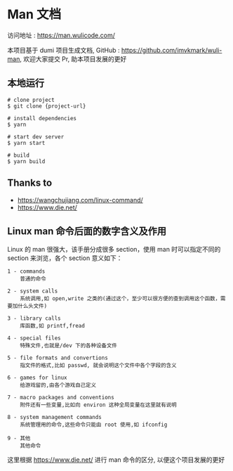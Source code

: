 # Man 文档

访问地址 : https://man.wulicode.com/

本项目基于 dumi 项目生成文档, GitHub : https://github.com/imvkmark/wuli-man, 欢迎大家提交 Pr, 助本项目发展的更好


## 本地运行

```
# clone project 
$ git clone {project-url}

# install dependencies
$ yarn

# start dev server
$ yarn start

# build
$ yarn build
```

## Thanks to
- https://wangchujiang.com/linux-command/
- https://www.die.net/


## Linux man 命令后面的数字含义及作用

Linux 的 man 很强大，该手册分成很多 section，使用 man 时可以指定不同的 section 来浏览，各个 section 意义如下：

```
1 - commands
    普通的命令

2 - system calls
    系统调用,如 open,write 之类的(通过这个，至少可以很方便的查到调用这个函数，需要加什么头文件)

3 - library calls
    库函数,如 printf,fread

4 - special files
    特殊文件,也就是/dev 下的各种设备文件
    
5 - file formats and convertions
    指文件的格式,比如 passwd, 就会说明这个文件中各个字段的含义

6 - games for linux
    给游戏留的,由各个游戏自己定义

7 - macro packages and conventions
    附件还有一些变量,比如向 environ 这种全局变量在这里就有说明

8 - system management commands
    系统管理用的命令,这些命令只能由 root 使用,如 ifconfig

9 - 其他
    其他命令
```
这里根据 https://www.die.net/ 进行 man 命令的区分, 以便这个项目发展的更好
